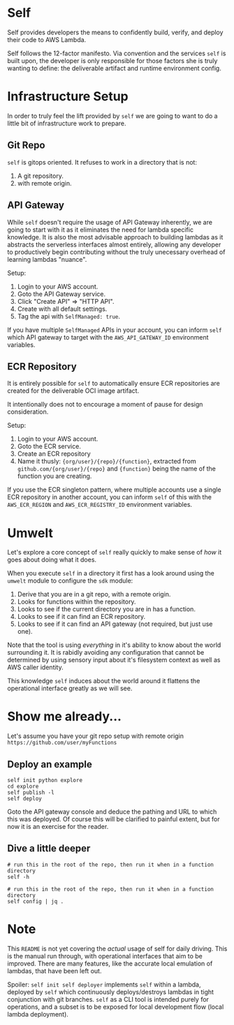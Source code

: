 # Self

Self provides developers the means to confidently build, verify, and deploy their code to AWS Lambda.

Self follows the 12-factor manifesto. Via convention and the services `self` is built upon, the developer is only responsible for those factors she is truly wanting to define: the deliverable artifact and runtime environment config.

# Infrastructure Setup

In order to truly feel the lift provided by `self` we are going to want to do a little bit of infrastructure work to prepare.

## Git Repo
`self` is gitops oriented. It refuses to work in a directory that is not:
1. A git repository.
1. with remote origin.

## API Gateway

While `self` doesn't require the usage of API Gateway inherently, we are going to start with it as it eliminates the need for lambda specific knowledge. It is also the most advisable approach to building lambdas as it abstracts the serverless interfaces almost entirely, allowing any developer to productively begin contributing without the truly unecessary overhead of learning lambdas "nuance".

Setup:
1. Login to your AWS account.
1. Goto the API Gateway service.
1. Click "Create API" => "HTTP API".
1. Create with all default settings.
1. Tag the api with `SelfManaged: true`.

If you have multiple `SelfManaged` APIs in your account, you can inform `self` which API gateway to target with the `AWS_API_GATEWAY_ID` environment variables.

## ECR Repository

It is entirely possible for `self` to automatically ensure ECR repositories are created for the deliverable OCI image artifact. 

It intentionally does not to encourage a moment of pause for design consideration.

Setup:
1. Login to your AWS account.
1. Goto the ECR service.
1. Create an ECR repository
1. Name it thusly: `{org/user}/{repo}/{function}`, extracted from `github.com/{org/user}/{repo}` and `{function}` being the name of the function you are creating.

If you use the ECR singleton pattern, where multiple accounts use a single ECR repository in another account, you can inform `self` of this with the `AWS_ECR_REGION` and `AWS_ECR_REGISTRY_ID` environment variables.

# Umwelt

Let's explore a core concept of `self` really quickly to make sense of _how_ it goes about doing what it does.

When you execute `self` in a directory it first has a look around using the `umwelt` module to configure the `sdk` module:
1. Derive that you are in a git repo, with a remote origin.
1. Looks for functions within the repository.
1. Looks to see if the current directory you are in has a function.
1. Looks to see if it can find an ECR repository.
1. Looks to see if it can find an API gateway (not required, but just use one).

Note that the tool is using _everything_ in it's ability to know about the world surrounding it. It is rabidly avoiding any configuration that cannot be determined by using sensory input about it's filesystem context as well as AWS caller identity.

This knowledge `self` induces about the world around it flattens the operational interface greatly as we will see.

# Show me already...

Let's assume you have your git repo setup with remote origin `https://github.com/user/myFunctions`

## Deploy an example
```
self init python explore
cd explore
self publish -l
self deploy
```

Goto the API gateway console and deduce the pathing and URL to which this was deployed. Of course this will be clarified to painful extent, but for now it is an exercise for the reader.

## Dive a little deeper
```
# run this in the root of the repo, then run it when in a function directory
self -h
```

```
# run this in the root of the repo, then run it when in a function directory
self config | jq .
```

# Note

This `README` is not yet covering the _actual_ usage of self for daily driving. This is the manual run through, with operational interfaces that aim to be improved. There are many features, like the accurate local emulation of lambdas, that have been left out. 

Spoiler: `self init self deployer` implements `self` within a lambda, deployed by `self` which continuously deploys/destroys lambdas in tight conjunction with git branches. `self` as a CLI tool is intended purely for operations, and a subset is to be exposed for local development flow (local lambda deployment).